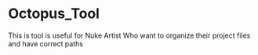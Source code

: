 # Octopus_Tool
This is tool is useful for Nuke Artist Who want to organize their project files and have correct paths
